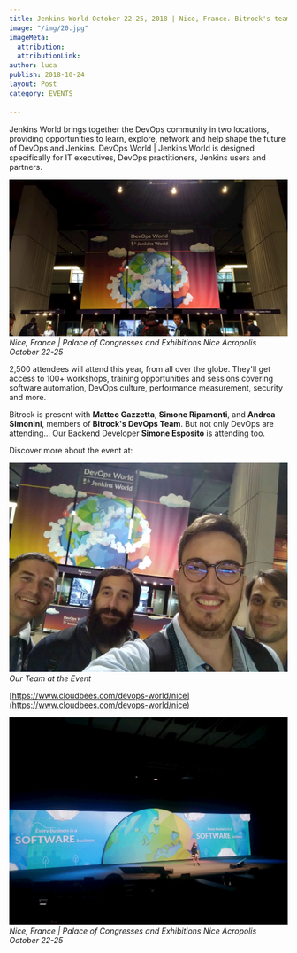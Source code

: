 ```yaml
---
title: Jenkins World October 22-25, 2018 | Nice, France. Bitrock's team is attending
image: "/img/20.jpg"
imageMeta:
  attribution: 
  attributionLink: 
author: luca
publish: 2018-10-24
layout: Post
category: EVENTS

---
```

Jenkins World brings together the DevOps community in two locations, providing opportunities to learn, explore, network and help shape the future of DevOps and Jenkins. <!-- more --> DevOps World | Jenkins World is designed specifically for IT executives, DevOps practitioners, Jenkins users and partners. 

![./jw-1.jpg](./jw-1.jpg)
*Nice, France | Palace of Congresses and Exhibitions Nice Acropolis
October 22-25*

2,500 attendees will attend this year, from all over the globe. They'll get access to 100+ workshops, training opportunities and sessions covering software automation, DevOps culture, performance measurement, security and more.

Bitrock is present with **Matteo Gazzetta**, **Simone Ripamonti**, and **Andrea Simonini**, members of **Bitrock's DevOps Team**. But not only DevOps are attending... Our Backend Developer **Simone Esposito** is attending too.

Discover more about the event at: 

![./jw-2.jpg](./jw-2.jpg)
*Our Team at the Event*

[https://www.cloudbees.com/devops-world/nice](https://www.cloudbees.com/devops-world/nice)

![./jw-3.jpg](./jw-3.jpg)
*Nice, France | Palace of Congresses and Exhibitions Nice Acropolis October 22-25*